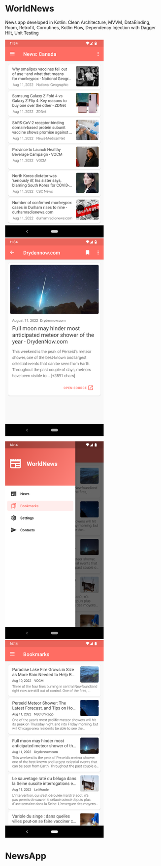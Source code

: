 # WorldNews
News app developed in Kotlin: Clean Architecture, MVVM, DataBinding, Room, Retrofit, Coroutines, Kotlin Flow, Dependency Injection with Dagger Hilt, Unit Testing


<img src="https://github.com/miralex-ca/WorldNews/blob/master/project-images/home.png" width="320">   <img src="https://github.com/miralex-ca/WorldNews/blob/master/project-images/detail.png" width="320">


<img src="https://github.com/miralex-ca/WorldNews/blob/master/project-images/naviagation.png" width="320">    <img src="https://github.com/miralex-ca/WorldNews/blob/master/project-images/bookmarks.png" width="320">



# NewsApp
